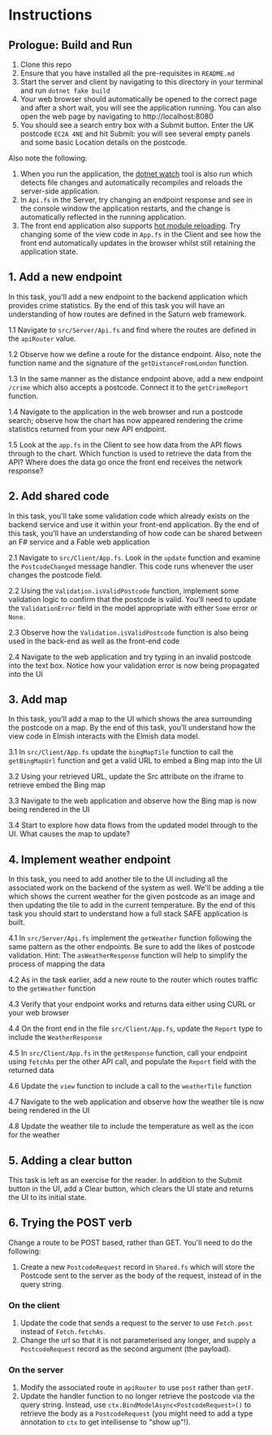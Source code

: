 # Instructions

## Prologue: Build and Run
1. Clone this repo
1. Ensure that you have installed all the pre-requisites in `README.md`
1. Start the server and client by navigating to this directory in your terminal and run ```dotnet fake build```
1. Your web browser should automatically be opened to the correct page and after a short wait, you will see the application running. You can also open the web page by navigating to http://localhost:8080
1. You should see a search entry box with a Submit button. Enter the UK postcode `EC2A 4NE` and hit Submit: you will see several empty panels and some basic Location details on the postcode.

Also note the following:

1. When you run the application, the [dotnet watch](https://docs.microsoft.com/en-us/aspnet/core/tutorials/dotnet-watch) tool is also run which detects file changes and automatically recompiles and reloads the server-side application.
1. In `Api.fs` in the Server, try changing an endpoint response and see in the console window the application restarts, and the change is automatically reflected in the running application.
1. The front end application also supports [hot module reloading](https://webpack.js.org/concepts/hot-module-replacement/). Try changing some of the view code in `App.fs` in the Client and see how the front end automatically updates in the browser whilst still retaining the application state.

## 1. Add a new endpoint
In this task, you'll add a new endpoint to the backend application which provides crime statistics. By the end of this task you will have an understanding of how routes are defined in the Saturn web framework.

1.1 Navigate to ```src/Server/Api.fs``` and find where the routes are defined in the `apiRouter` value.

1.2 Observe how we define a route for the distance endpoint. Also, note the function name and the signature of the ```getDistanceFromLondon``` function.

1.3 In the same manner as the distance endpoint above, add a new endpoint ```/crime``` which also accepts a postcode. Connect it to the ```getCrimeReport``` function.

1.4 Navigate to the application in the web browser and run a postcode search; observe how the chart has now appeared rendering the crime statistics returned from your new API endpoint.

1.5 Look at the `app.fs` in the Client to see how data from the API flows through to the chart. Which function is used to retrieve the data from the API? Where does the data go once the front end receives the network response?

## 2. Add shared code

In this task, you'll take some validation code which already exists on the backend service and use it within your front-end application. By the end of this task, you'll have an understanding of how code can be shared between an F# service and a Fable web application

2.1 Navigate to ```src/Client/App.fs```. Look in the ```update``` function and examine the ```PostcodeChanged``` message handler. This code runs whenever the user changes the postcode field.

2.2 Using the ```Validation.isValidPostcode``` function, implement some validation logic to confirm that the postcode is valid. You'll need to update the ```ValidationError``` field in the model appropriate with either ```Some``` error or ```None```.

2.3 Observe how the ```Validation.isValidPostcode``` function is also being used in the back-end as well as the front-end code

2.4 Navigate to the web application and try typing in an invalid postcode into the text box. Notice how your validation error is now being propagated into the UI

## 3. Add map

In this task, you'll add a map to the UI which shows the area surrounding the postcode on a map. By the end of this task, you'll understand how the view code in Elmish interacts with the Elmish data model.

3.1 In ```src/Client/App.fs``` update the ```bingMapTile``` function to call the ```getBingMapUrl``` function and get a valid URL to embed a Bing map into the UI

3.2 Using your retrieved URL, update the Src attribute on the iframe to retrieve embed the Bing map

3.3 Navigate to the web application and observe how the Bing map is now being rendered in the UI

3.4 Start to explore how data flows from the updated model through to the UI. What causes the map to update?

## 4. Implement weather endpoint

In this task, you need to add another tile to the UI including all the associated work on the backend of the system as well. We'll be adding a tile which shows the current weather for the given postcode as an image and then updating the tile to add in the current temperature. By the end of this task you should start to understand how a full stack SAFE application is built.

4.1 In ```src/Server/Api.fs``` implement the ```getWeather``` function following the same pattern as the other endpoints. Be sure to add the likes of postcode validation. Hint: The ```asWeatherResponse``` function will help to simplify the process of mapping the data

4.2 As in the task earlier, add a new route to the router which routes traffic to the ```getWeather``` function

4.3 Verify that your endpoint works and returns data either using CURL or your web browser

4.4 On the front end in the file ```src/Client/App.fs```, update the ```Report``` type to include the ```WeatherResponse```

4.5 In ```src/Client/App.fs``` in the ```getResponse``` function, call your endpoint using `fetchAs` per the other API call, and populate the `Report` field with the returned data

4.6 Update the ```view``` function to include a call to the ```weatherTile``` function

4.7 Navigate to the web application and observe how the weather tile is now being rendered in the UI

4.8 Update the weather tile to include the temperature as well as the icon for the weather

## 5. Adding a clear button

This task is left as an exercise for the reader. In addition to the Submit button in the UI, add a Clear button, which clears the UI state and returns the UI to its initial state.

## 6. Trying the POST verb

Change a route to be POST based, rather than GET. You'll need to do the following:

1. Create a new ```PostcodeRequest``` record in ```Shared.fs``` which will store the Postcode sent to the server as the body of the request, instead of in the query string.

### On the client
1. Update the code that sends a request to the server to use ```Fetch.post``` instead of ```Fetch.fetchAs```.
1. Change the url so that it is not parameterised any longer, and supply a ```PostcodeRequest``` record as the second argument (the payload).

### On the server
1. Modify the associated route in ```apiRouter``` to use ```post``` rather than ```getF```.
1. Update the handler function to no longer retrieve the postcode via the query string. Instead, use ```ctx.BindModelAsync<PostcodeRequest>()``` to retrieve the body as a ```PostcodeRequest``` (you might need to add a type annotation to `ctx` to get intellisense to "show up"!).
